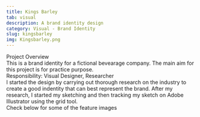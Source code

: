 ```yaml
---
title: Kings Barley
tab: visual
description: A brand identity design
category: Visual - Brand Identity
slug: kingsbarley
img: Kingsbarley.png
---
```


<div class="lg:p-4 pt-4 mb-4 text-pryColor font-bold text-2xl lg:text-4xl">
  Project Overview
</div>

<div class="lg:p-4 mb-4 leading-9">
This is a brand identity for a fictional bevearage company. The main aim for this project is for practice purpose.
<div class="pt-4 ">
 <span class = "text-pryColor font-bold"> Responsibility:</span> Visual Designer, Researcher
</div>
</div>

<div class=" pt-4 lg:p-4 mb-4 leading-9">
I started the design by carrying out thorough research on the industry to create a good indentity that can best represent the brand. After my research, I started my sketching and then tracking my sketch on Adobe Illustrator using the grid tool.
</div>

  <div class="mt-14">
    <div><dynamic-image filename="kingsbarley-04.png"></dynamic-image> </div>
  </div>

<!--more-->

  <div class="mt-14 pt-4 lg:p-4 mb-4 leading-9">
  Check below for some of the feature images
  </div>

   <div class="mt-14">
    <div><dynamic-image filename="kingsbarley-06.png"></dynamic-image> </div>
        <div class ="mt-14"><dynamic-image filename="kingsbarley-08.png"></dynamic-image> </div>
                <div class ="mt-14"><dynamic-image filename="kingsbarley-09.png"></dynamic-image> </div>
                                <div class ="mt-14"><dynamic-image filename="Kingsbarley10.png"></dynamic-image> </div>
  </div>
